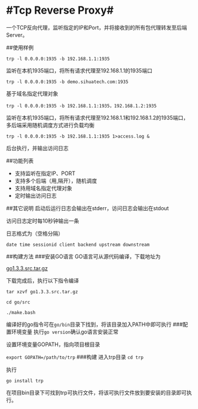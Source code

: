 #Tcp Reverse Proxy#
====

一个TCP反向代理，监听指定的IP和Port，并将接收到的所有包代理转发至后端Server。

##使用样例

`trp -l 0.0.0.0:1935 -b 192.168.1.1:1935`

监听在本机1935端口，将所有请求代理至192.168.1.1的1935端口

`trp -l 0.0.0.0:1935 -b demo.sihuatech.com:1935`

基于域名指定代理对象

`trp -l 0.0.0.0:1935 -b 192.168.1.1:1935，192.168.1.2:1935`

监听在本机1935端口，将所有请求代理至192.168.1.1和192.168.1.2的1935端口，多后端采用随机调度方式进行负载均衡

`trp -l 0.0.0.0:1935 -b 192.168.1.1:1935 1>access.log &`

后台执行，并输出访问日志

##功能列表
* 支持监听在指定IP、PORT
* 支持多个后端（用,隔开），随机调度
* 支持用域名指定代理对象
* 定时输出访问日志

##其它说明
启动后运行日志会输出在stderr，访问日志会输出在stdout

访问日志定时每10秒钟输出一条

日志格式为（空格分隔）

`date time sessionid client backend upstream downstream`

##构建方法
###安装GO语言
GO语言可从源代码编译，下载地址为

[go1.3.3.src.tar.gz](http://www.golangtc.com/static/go/go1.3.3.src.tar.gz)

下载完成后，执行以下指令编译

`tar xzvf go1.3.3.src.tar.gz`

`cd go/src`

`./make.bash`

编译好的go指令可在`go/bin`目录下找到，将该目录加入PATH中即可执行
###配置环境变量
执行`go version`确认go语言安装正常

设置环境变量GOPATH，指向项目根目录

`export GOPATH=/path/to/trp`
###构建
进入trp目录
`cd trp`

执行

`go install trp`

在项目bin目录下可找到trp可执行文件，将该可执行文件放到要安装的目录即可执行。





